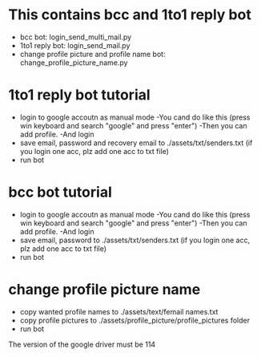 # This contains bcc and 1to1 reply bot
- bcc bot: login_send_multi_mail.py
- 1to1 reply bot: login_send_mail.py
- change profile picture and profile name bot: change_profile_picture_name.py

# 1to1 reply bot tutorial
- login to google accoutn as manual mode
  -You cand do like this (press win keyboard and search "google" and press "enter")
  -Then you can add profile.
  -And login
- save email, password and recovery email to ./assets/txt/senders.txt (if you login one acc, plz add one acc to txt file)
- run bot

# bcc bot tutorial
- login to google accoutn as manual mode
  -You cand do like this (press win keyboard and search "google" and press "enter")
  -Then you can add profile.
  -And login
- save email, password to ./assets/txt/senders.txt (if you login one acc, plz add one acc to txt file)
- run bot

# change profile picture name
- copy wanted profile names to ./assets/text/femail names.txt
- copy profile pictures to ./assets/profile_picture/profile_pictures folder
- run bot

The version of the google driver must be 114